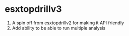 # esxtopdrillv3
1) A spin off from esxtopdrillv2 for making it API friendly
2) Add ability to be able to run multiple analysis 
